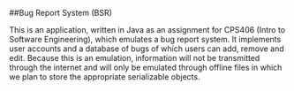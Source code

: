 ##Bug Report System (BSR)

This is an application, written in Java as an assignment for CPS406 (Intro to Software Engineering), which emulates a bug report system. It implements user accounts and a database of bugs of which users can add, remove and edit. Because this is an emulation, information will not be transmitted through the internet and will only be emulated through offline files in which we plan to store the appropriate serializable objects.
